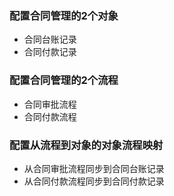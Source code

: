 
### 配置合同管理的2个对象
- 合同台账记录
- 合同付款记录

### 配置合同管理的2个流程
- 合同审批流程
- 合同付款流程

### 配置从流程到对象的对象流程映射
- 从合同审批流程同步到合同台账记录
- 从合同付款流程同步到合同付款记录
